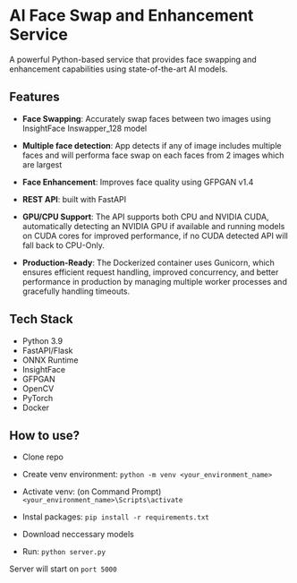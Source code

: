 # AI Face Swap and Enhancement Service

A powerful Python-based service that provides face swapping and enhancement capabilities using state-of-the-art AI models.

## Features

- **Face Swapping**: Accurately swap faces between two images using InsightFace Inswapper_128 model

- **Multiple face detection**: App detects if any of image includes multiple faces and will performa face swap on each faces from 2 images which are largest

- **Face Enhancement**: Improves face quality using GFPGAN v1.4

- **REST API**: built with FastAPI

- **GPU/CPU Support**: The API supports both CPU and NVIDIA CUDA, automatically detecting an NVIDIA GPU if available and running models on CUDA cores for improved performance, if no CUDA detected API will fall back to CPU-Only.

- **Production-Ready**: The Dockerized container uses Gunicorn, which ensures efficient request handling, improved concurrency, and better performance in production by managing multiple worker processes and gracefully handling timeouts.

## Tech Stack

- Python 3.9
- FastAPI/Flask
- ONNX Runtime
- InsightFace
- GFPGAN
- OpenCV
- PyTorch
- Docker

## How to use?

- Clone repo
- Create venv environment: `python -m venv <your_environment_name>`
- Activate venv: (on Command Prompt) `<your_environment_name>\Scripts\activate`

- Instal packages: `pip install -r requirements.txt`

- Download neccessary models

- Run: `python server.py`

Server will start on `port 5000`
